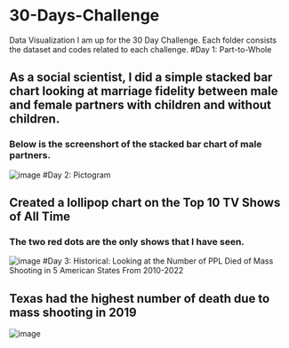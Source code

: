 # 30-Days-Challenge
Data Visualization
I am up for the 30 Day Challenge. Each folder consists the dataset and codes related to each challenge.
#Day 1: Part-to-Whole
## As a social scientist, I did a simple stacked bar chart looking at marriage fidelity between male and female partners with children and without children.
### Below is the screenshort of the stacked bar chart of male partners. 
![image](https://user-images.githubusercontent.com/71402093/161673535-a17185c4-30f9-4309-9a28-b4dbbd6529a0.png)
#Day 2: Pictogram 
## Created a lollipop chart on the Top 10 TV Shows of All Time
### The two red dots are the only shows that I have seen. 
![image](https://user-images.githubusercontent.com/71402093/162611705-195fa1f3-c0a9-4f83-93fe-09707c4ffc7a.png)
#Day 3: Historical: Looking at the Number of PPL Died of Mass Shooting in 5 American States From 2010-2022
## Texas had the highest number of death due to mass shooting in 2019
![image](https://user-images.githubusercontent.com/71402093/182760651-24f5ea17-1324-4388-b67a-9f49b58d7821.png)
